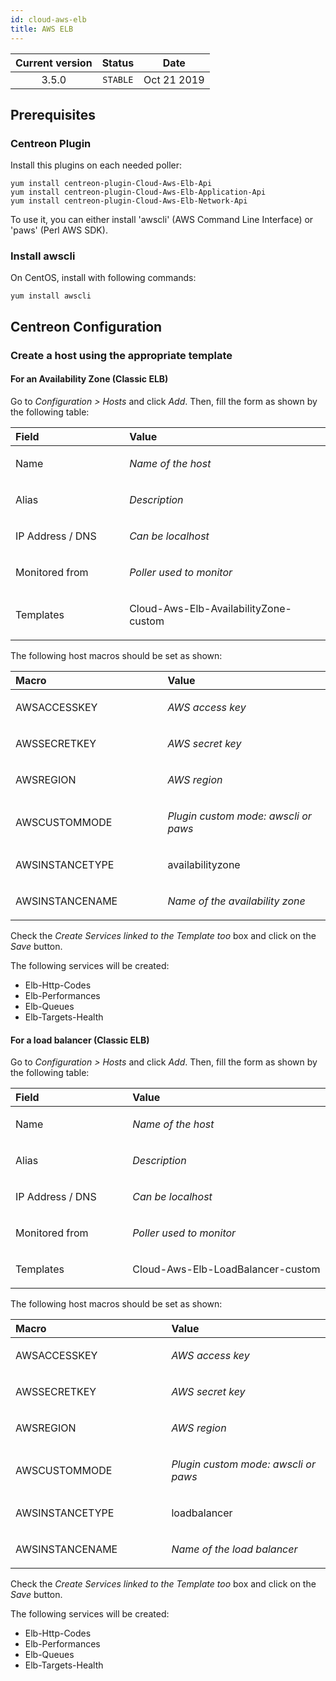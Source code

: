 ```yaml
---
id: cloud-aws-elb
title: AWS ELB
---
```


| Current version | Status | Date |
| :-: | :-: | :-: |
| 3.5.0 | `STABLE` | Oct 21 2019 |


## Prerequisites

### Centreon Plugin

Install this plugins on each needed poller:

    yum install centreon-plugin-Cloud-Aws-Elb-Api
    yum install centreon-plugin-Cloud-Aws-Elb-Application-Api
    yum install centreon-plugin-Cloud-Aws-Elb-Network-Api

To use it, you can either install 'awscli' (AWS Command Line Interface) or 'paws' (Perl AWS SDK).

### Install awscli

On CentOS, install with following commands:

    yum install awscli

## Centreon Configuration

### Create a host using the appropriate template

#### For an Availability Zone (Classic ELB)

Go to *Configuration &gt; Hosts* and click *Add*. Then, fill the form as
shown by the following table:

<table>
    <thead>
        <tr class="header">
            <th align="left" width="10%">Field</th>
            <th align="left" width="20%">Value</th>
        </tr>
    </thead>
    <tbody>
        <tr>
            <td align="left"><p>Name</p></td>
            <td align="left"><p><em>Name of the host</em></p></td>
        </tr>
        <tr>
            <td align="left"><p>Alias</p></td>
            <td align="left"><p><em>Description</em></p></td>
        </tr>
        <tr>
            <td align="left"><p>IP Address / DNS</p></td>
            <td align="left"><p><em>Can be localhost</em></p></td>
        </tr>
        <tr>
            <td align="left"><p>Monitored from</p></td>
            <td align="left"><p><em>Poller used to monitor</em></p></td>
        </tr>
        <tr>
            <td align="left"><p>Templates</p></td>
            <td align="left"><p>Cloud-Aws-Elb-AvailabilityZone-custom</p></td>
        </tr>
    </tbody>
</table>

The following host macros should be set as shown:

<table>
    <thead>
        <tr class="header">
            <th align="left" width="10%">Macro</th>
            <th align="left" width="20%">Value</th>
        </tr>
    </thead>
    <tbody>
        <tr>
            <td align="left"><p>AWSACCESSKEY</p></td>
            <td align="left"><p><em>AWS access key</em></p></td>
        </tr>
        <tr>
            <td align="left"><p>AWSSECRETKEY</p></td>
            <td align="left"><p><em>AWS secret key</em></p></td>
        </tr>
        <tr>
            <td align="left"><p>AWSREGION</p></td>
            <td align="left"><p><em>AWS region</em></p></td>
        </tr>
        <tr>
            <td align="left"><p>AWSCUSTOMMODE</p></td>
            <td align="left"><p><em>Plugin custom mode: awscli or paws</em></p></td>
        </tr>
        <tr>
            <td align="left"><p>AWSINSTANCETYPE</p></td>
            <td align="left"><p>availabilityzone</p></td>
        </tr>
        <tr>
            <td align="left"><p>AWSINSTANCENAME</p></td>
            <td align="left"><p><em>Name of the availability zone</em></p></td>
        </tr>
    </tbody>
</table>

Check the *Create Services linked to the Template too* box and click on the *Save* button.

The following services will be created:

* Elb-Http-Codes
* Elb-Performances
* Elb-Queues
* Elb-Targets-Health

#### For a load balancer (Classic ELB)

Go to *Configuration &gt; Hosts* and click *Add*. Then, fill the form as
shown by the following table:

<table>
    <thead>
        <tr class="header">
            <th align="left" width="10%">Field</th>
            <th align="left" width="20%">Value</th>
        </tr>
    </thead>
    <tbody>
        <tr>
            <td align="left"><p>Name</p></td>
            <td align="left"><p><em>Name of the host</em></p></td>
        </tr>
        <tr>
            <td align="left"><p>Alias</p></td>
            <td align="left"><p><em>Description</em></p></td>
        </tr>
        <tr>
            <td align="left"><p>IP Address / DNS</p></td>
            <td align="left"><p><em>Can be localhost</em></p></td>
        </tr>
        <tr>
            <td align="left"><p>Monitored from</p></td>
            <td align="left"><p><em>Poller used to monitor</em></p></td>
        </tr>
        <tr>
            <td align="left"><p>Templates</p></td>
            <td align="left"><p>Cloud-Aws-Elb-LoadBalancer-custom</p></td>
        </tr>
    </tbody>
</table>

The following host macros should be set as shown:

<table>
    <thead>
        <tr class="header">
            <th align="left" width="10%">Macro</th>
            <th align="left" width="20%">Value</th>
        </tr>
    </thead>
    <tbody>
        <tr>
            <td align="left"><p>AWSACCESSKEY</p></td>
            <td align="left"><p><em>AWS access key</em></p></td>
        </tr>
        <tr>
            <td align="left"><p>AWSSECRETKEY</p></td>
            <td align="left"><p><em>AWS secret key</em></p></td>
        </tr>
        <tr>
            <td align="left"><p>AWSREGION</p></td>
            <td align="left"><p><em>AWS region</em></p></td>
        </tr>
        <tr>
            <td align="left"><p>AWSCUSTOMMODE</p></td>
            <td align="left"><p><em>Plugin custom mode: awscli or paws</em></p></td>
        </tr>
        <tr>
            <td align="left"><p>AWSINSTANCETYPE</p></td>
            <td align="left"><p>loadbalancer</p></td>
        </tr>
        <tr>
            <td align="left"><p>AWSINSTANCENAME</p></td>
            <td align="left"><p><em>Name of the load balancer</em></p></td>
        </tr>
    </tbody>
</table>

Check the *Create Services linked to the Template too* box and click on the *Save* button.

The following services will be created:

* Elb-Http-Codes
* Elb-Performances
* Elb-Queues
* Elb-Targets-Health


